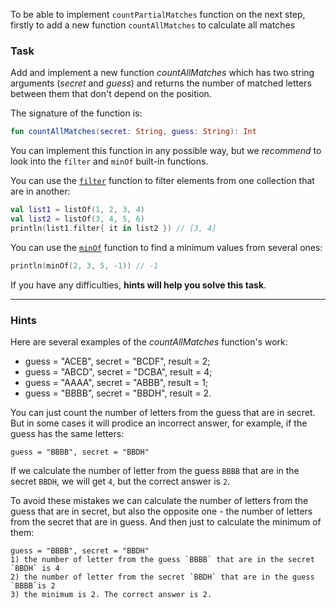 To be able to implement `countPartialMatches` function on the next step, firstly to add 
a new function `countAllMatches` to calculate all matches

### Task

Add and implement a new function _countAllMatches_ which has two string arguments (_secret_ and _guess_)
and returns the number of matched letters between them that don't depend on the position.

<div class="hint" title="Push me to see the signature of the countAllMatches function">

The signature of the function is:
```kotlin
fun countAllMatches(secret: String, guess: String): Int
```
</div>

You can implement this function in any possible way, but we _recommend_ to look into the `filter` and `minOf` built-in functions.

<div class="Hint" title="Push me to learn more about filter built-in function">

You can use the <a href="https://kotlinlang.org/api/latest/jvm/stdlib/kotlin.text/filter.html"><code>filter</code></a> function
to filter elements from one collection that are in another:

```kotlin
val list1 = listOf(1, 2, 3, 4)
val list2 = listOf(3, 4, 5, 6)
println(list1.filter{ it in list2 }) // [3, 4]
```
</div>

<div class="Hint" title="Push me to learn more about minOf built-in function">

You can use the <a href="https://kotlinlang.org/api/latest/jvm/stdlib/kotlin.comparisons/min-of.html"><code>minOf</code></a> function
to find a minimum values from several ones:

```kotlin
println(minOf(2, 3, 5, -1)) // -1
```
</div>

If you have any difficulties, **hints will help you solve this task**.

----

### Hints

<div class="Hint" title="Push me to see examples of the `countAllMatches` function's work">

Here are several examples of the _countAllMatches_ function's work:

- guess = "ACEB", secret = "BCDF", result = 2;
- guess = "ABCD", secret = "DCBA", result = 4;
- guess = "AAAA", secret = "ABBB", result = 1;
- guess = "BBBB", secret = "BBDH", result = 2.
</div>

<div class="Hint" title="Push me to learn the main idea of the algorithm">

You can just count the number of letters from the guess that are in secret.
But in some cases it will prodice an incorrect answer, for example, if the guess has the same letters:
```text
guess = "BBBB", secret = "BBDH"
```
If we calculate the number of letter from the guess `BBBB` that are in the secret `BBDH`, 
we will get `4`, but the correct answer is `2`.

To avoid these mistakes we can calculate the number of letters from the guess that are in secret, 
but also the opposite one - the number of letters from the secret that are in guess.
And then just to calculate the minimum of them:
```text
guess = "BBBB", secret = "BBDH"
1) the number of letter from the guess `BBBB` that are in the secret `BBDH` is 4
2) the number of letter from the secret `BBDH` that are in the guess `BBBB`is 2
3) the minimum is 2. The correct answer is 2.
```
</div>

